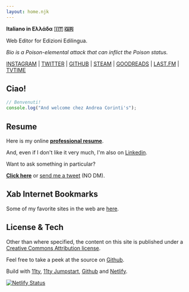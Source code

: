 ```yaml
---
layout: home.njk
---
```


<p class="p-note">

**Italiano in Ελλάδα 🇮🇹 🇬🇷**

Web Editor for Edizioni Edilingua.

_Bio is a Poison-elemental attack that can inflict the Poison status._</p>

<p class="social">
<a href="https://www.instagram.com/xabacadabra/" target="blank" rel="me">INSTAGRAM</a> |
<a href="https://twitter.com/XabCorinti" target="blank" rel="me">TWITTER</a> |
<a href="http://github.com/andreacorinti/" target="blank" rel="me">GITHUB</a> |
<!--<a href="https://medium.com/@Xab" target="blank">Medium</a> | -->
<!--<a href="https://gitlab.com/xabaras" target="blank">Gitlab</a> |-->
<a href="https://steamcommunity.com/id/xabaras89/" target="blank" rel="me">STEAM</a> |
<a href="https://www.goodreads.com/user/show/18004930-andrea-corinti" target="blank" rel="me">GOODREADS</a> |
<a href="https://www.last.fm/user/XabarasFF" target="blank" rel="me">LAST.FM</a> |
<a href="https://www.tvtime.com/it/user/2987728/profile" rel="me" target="blank">TVTIME</a>
</p>

## Ciao!

```js
// Benvenuti!
console.log("And welcome chez Andrea Corinti's");
```

## Resume 

Here is my online [**professional resume**](/resume).

And, even if I don't like it very much, I'm also on [Linkedin](https://www.linkedin.com/in/andrea-corinti/).

Want to ask something in particular? 

[**Click here**](/contact/) or [send me a tweet](https://twitter.com/XabCorinti) (NO DM).

## Xab Internet Bookmarks 

Some of my favorite sites in the web are [here](/bookmarks/).

## License & Tech

Other than where specified, the content on this site is published under a <a href="https://creativecommons.org/licenses/by/4.0/" target="blank">Creative Commons Attribution license</a>.

Feel free to take a peek at the source on <a href="https://github.com/andreacorinti/andreacorinti.com" target="blank">Github</a>.

Build with <a href="https://www.11ty.io/" target="blank">11ty</a>, <a href="https://github.com/5t3ph/11ty-netlify-jumpstart" target="blank">11ty Jumpstart</a>, <a href="https://github.com/" target="blank">Github</a> and <a href="https://www.netlify.com/" target="blank">Netlify</a>.</p>

[![Netlify Status](https://api.netlify.com/api/v1/badges/2ce83520-1a8d-4e99-b17c-84de26b48a13/deploy-status)](https://app.netlify.com/sites/andreacorinti/deploys)
